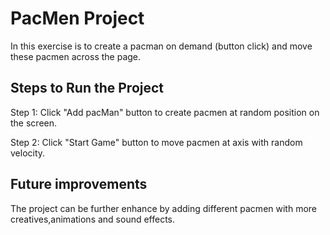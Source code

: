 # PacMen Project

In this exercise is to create a pacman on demand (button click) and move these pacmen across the page.

## Steps to Run the Project

Step 1: Click "Add pacMan" button to create pacmen at random position on the screen.

Step 2: Click "Start Game" button to move pacmen at axis with random velocity.

## Future improvements

The project can be further enhance by adding different pacmen with more creatives,animations and sound effects.


